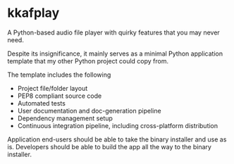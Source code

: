 # kkafplay

A Python-based audio file player with quirky features that you may never need.

Despite its insignificance, it mainly serves as a minimal Python application template that my other Python project could copy from.

The template includes the following

- Project file/folder layout
- PEP8 compliant source code
- Automated tests
- User documentation and doc-generation pipeline
- Dependency management setup
- Continuous integration pipeline, including cross-platform distribution

Application end-users should be able to take the binary installer and use as is. 
Developers should be able to build the app all the way to the binary installer.
